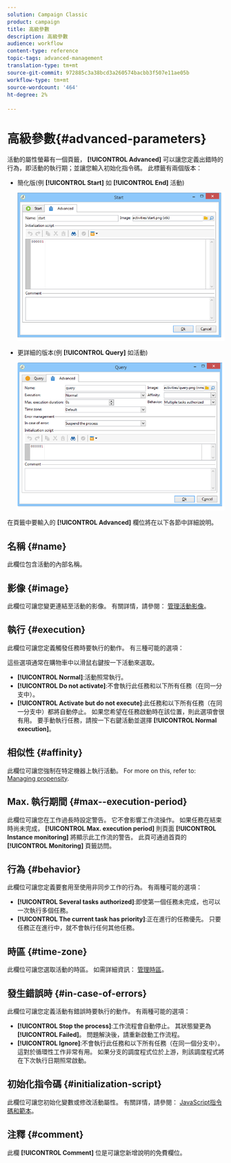 ```yaml
---
solution: Campaign Classic
product: campaign
title: 高級參數
description: 高級參數
audience: workflow
content-type: reference
topic-tags: advanced-management
translation-type: tm+mt
source-git-commit: 972885c3a38bcd3a260574bacbb3f507e11ae05b
workflow-type: tm+mt
source-wordcount: '464'
ht-degree: 2%

---
```



# 高級參數{#advanced-parameters}

活動的屬性螢幕有一個頁籤， **[!UICONTROL Advanced]** 可以讓您定義出錯時的行為，即活動的執行期；並讓您輸入初始化指令碼。 此標籤有兩個版本：

* 簡化版(例 **[!UICONTROL Start]** 如 **[!UICONTROL End]** 活動)

   ![](assets/wf-advanced-basic.png)

* 更詳細的版本(例 **[!UICONTROL Query]** 如活動)

   ![](assets/wf-advanced-full.png)

在頁籤中要輸入的 **[!UICONTROL Advanced]** 欄位將在以下各節中詳細說明。

## 名稱 {#name}

此欄位包含活動的內部名稱。

## 影像 {#image}

此欄位可讓您變更連結至活動的影像。 有關詳情，請參閱： [管理活動影像](../../workflow/using/managing-activity-images.md)。

## 執行 {#execution}

此欄位可讓您定義觸發任務時要執行的動作。 有三種可能的選項：

這些選項通常在購物車中以滑鼠右鍵按一下活動來選取。

* **[!UICONTROL Normal]**:活動照常執行。
* **[!UICONTROL Do not activate]**:不會執行此任務和以下所有任務（在同一分支中）。
* **[!UICONTROL Activate but do not execute]**:此任務和以下所有任務（在同一分支中）都將自動停止。 如果您希望在任務啟動時在該位置，則此選項會很有用。 要手動執行任務，請按一下右鍵活動並選擇 **[!UICONTROL Normal execution]**。

## 相似性 {#affinity}

此欄位可讓您強制在特定機器上執行活動。 For more on this, refer to: [Managing propensity](../../workflow/using/managing-propensity.md).

## Max. 執行期間 {#max--execution-period}

此欄位可讓您在工作過長時設定警告。 它不會影響工作流操作。 如果任務在結束時尚未完成， **[!UICONTROL Max. execution period]** 則頁面 **[!UICONTROL Instance monitoring]** 將顯示此工作流的警告。 此頁可通過首頁的 **[!UICONTROL Monitoring]** 頁籤訪問。

## 行為 {#behavior}

此欄位可讓您定義要套用至使用非同步工作的行為。 有兩種可能的選項：

* **[!UICONTROL Several tasks authorized]**:即使第一個任務未完成，也可以一次執行多個任務。
* **[!UICONTROL The current task has priority]**:正在進行的任務優先。 只要任務正在進行中，就不會執行任何其他任務。

## 時區 {#time-zone}

此欄位可讓您選取活動的時區。 如需詳細資訊： [管理時區](../../workflow/using/managing-time-zones.md)。

## 發生錯誤時 {#in-case-of-errors}

此欄位可讓您定義活動有錯誤時要執行的動作。 有兩種可能的選項：

* **[!UICONTROL Stop the process]**:工作流程會自動停止。 其狀態變更為 **[!UICONTROL Failed]**。 問題解決後，請重新啟動工作流程。
* **[!UICONTROL Ignore]**:不會執行此任務和以下所有任務（在同一個分支中）。 這對於循環性工作非常有用。 如果分支的調度程式位於上游，則該調度程式將在下次執行日期照常啟動。

## 初始化指令碼 {#initialization-script}

此欄位可讓您初始化變數或修改活動屬性。 有關詳情，請參閱： [JavaScript指令碼和範本](../../workflow/using/javascript-scripts-and-templates.md)。

## 注釋 {#comment}

此欄 **[!UICONTROL Comment]** 位是可讓您新增說明的免費欄位。
